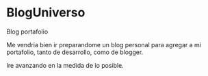 # BlogUniverso
Blog portafolio

Me vendria bien ir preparandome un blog personal para agregar a mi portafolio, tanto de desarrollo, como de blogger.

Ire avanzando en la medida de lo posible.
